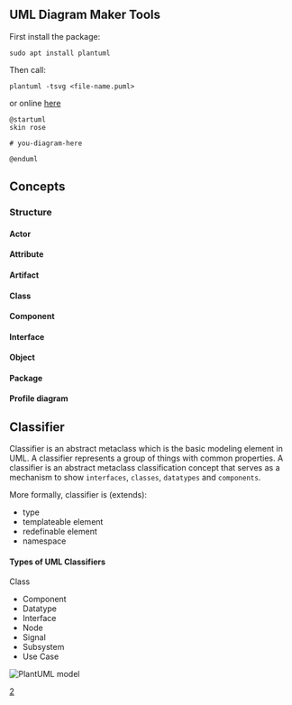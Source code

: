 ## UML Diagram Maker Tools
First install the package:

```
sudo apt install plantuml
```
Then call:

```
plantuml -tsvg <file-name.puml>
```

or online [here](https://www.planttext.com/)

```
@startuml
skin rose

# you-diagram-here

@enduml
````



## Concepts

### Structure
#### Actor
#### Attribute
#### Artifact
#### Class
#### Component
#### Interface
#### Object
#### Package
#### Profile diagram

## Classifier
Classifier is an abstract metaclass which is the basic modeling element in UML. A classifier represents a group of 
things with common properties.
A classifier is an abstract metaclass classification concept that serves as a mechanism to 
show `interfaces`, `classes`, `datatypes` and `components`.

More formally, classifier is (extends):

- type
- templateable element
- redefinable element
- namespace





#### Types of UML Classifiers
Class
- Component
- Datatype
- Interface
- Node
- Signal
- Subsystem
- Use Case



![PlantUML model](diagrams/uml-classifiers.png)


[2](https://www.uml-diagrams.org/classifier.html)
